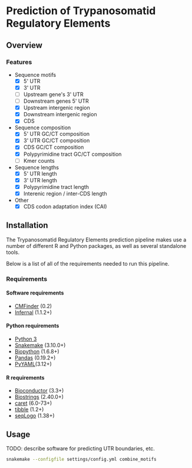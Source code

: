 Prediction of Trypanosomatid Regulatory Elements
================================================

Overview
--------

### Features

- Sequence motifs
    - [X] 5' UTR
    - [X] 3' UTR
    - [ ] Upstream gene's 3' UTR
    - [ ] Downstream genes 5' UTR
    - [X] Upstream intergenic region
    - [X] Downstream intergenic region
    - [X] CDS
- Sequence composition
    - [X] 5' UTR GC/CT composition
    - [X] 3' UTR GC/CT composition
    - [X] CDS GC/CT composition
    - [X] Polypyrimidine tract GC/CT composition
    - [ ] Kmer counts
- Sequence lengths
    - [X] 5' UTR length
    - [X] 3' UTR length
    - [X] Polypyrimidine tract length
    - [X] Interenic region / inter-CDS length
- Other
    - [X] CDS codon adaptation index (CAI)

Installation
------------

The Trypanosomatid Regulatory Elements prediction pipeline makes use a number
of different R and Python packages, as well as several standalone tools.

Below is a list of all of the requirements needed to run this pipeline.

### Requirements

#### Software requirements

- [CMFinder](http://bio.cs.washington.edu/CMfinderWeb/CMfinderDownload.pl) (0.2)
- [Infernal](http://eddylab.org/infernal/) (1.1.2+)

#### Python requirements

- [Python 3](https://www.python.org/downloads/)
- [Snakemake](https://snakemake.readthedocs.io/en/latest/) (3.10.0+)
- [Biopython](http://biopython.org/wiki/Biopython) (1.6.8+)
- [Pandas](http://pandas.pydata.org/) (0.19.2+)
- [PyYAML](http://pyyaml.org/)(3.12+)

#### R requirements

- [Bioconductor](https://bioconductor.org) (3.3+)
- [Biostrings](https://bioconductor.org/packages/release/bioc/html/Biostrings.html) (2.40.0+)
- [caret](http://topepo.github.io/caret/index.html) (6.0-73+)
- [tibble](https://cran.r-project.org/web/packages/tibble/index.html) (1.2+)
- [seqLogo](https://www.bioconductor.org/packages/release/bioc/html/seqLogo.html) (1.38+)

Usage
-----

TODO: describe software for predicting UTR boundaries, etc.

```sh
snakemake --configfile settings/config.yml combine_motifs
```


